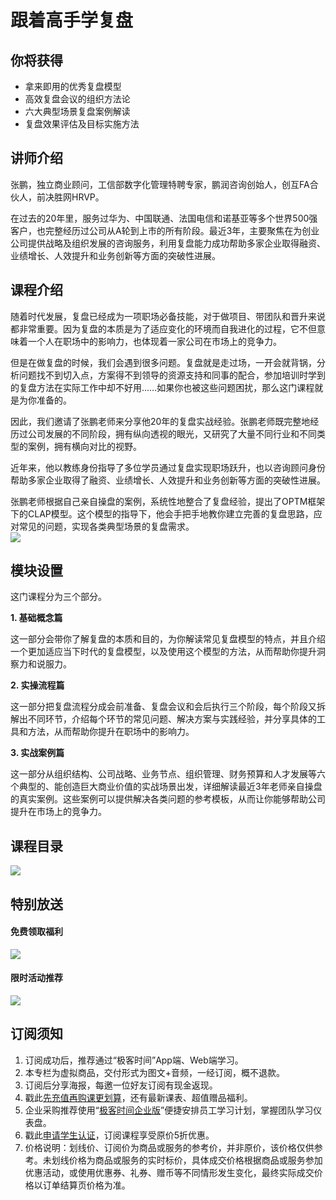 # 跟着高手学复盘

## 你将获得

*   拿来即用的优秀复盘模型
*   高效复盘会议的组织方法论
*   六大典型场景复盘案例解读
*   复盘效果评估及目标实施方法

  

## 讲师介绍

张鹏，独立商业顾问，工信部数字化管理特聘专家，鹏润咨询创始人，创互FA合伙人，前决胜网HRVP。

在过去的20年里，服务过华为、中国联通、法国电信和诺基亚等多个世界500强客户，也完整经历过公司从A轮到上市的所有阶段。最近3年，主要聚焦在为创业公司提供战略及组织发展的咨询服务，利用复盘能力成功帮助多家企业取得融资、业绩增长、人效提升和业务创新等方面的突破性进展。

  

## 课程介绍

随着时代发展，复盘已经成为一项职场必备技能，对于做项目、带团队和晋升来说都非常重要。因为复盘的本质是为了适应变化的环境而自我进化的过程，它不但意味着一个人在职场中的影响力，也体现着一家公司在市场上的竞争力。

但是在做复盘的时候，我们会遇到很多问题。复盘就是走过场，一开会就背锅，分析问题找不到切入点，方案得不到领导的资源支持和同事的配合，参加培训时学到的复盘方法在实际工作中却不好用……如果你也被这些问题困扰，那么这门课程就是为你准备的。

因此，我们邀请了张鹏老师来分享他20年的复盘实战经验。张鹏老师既完整地经历过公司发展的不同阶段，拥有纵向透视的眼光，又研究了大量不同行业和不同类型的案例，拥有横向对比的视野。

近年来，他以教练身份指导了多位学员通过复盘实现职场跃升，也以咨询顾问身份帮助多家企业取得了融资、业绩增长、人效提升和业务创新等方面的突破性进展。

张鹏老师根据自己亲自操盘的案例，系统性地整合了复盘经验，提出了OPTM框架下的CLAP模型。这个模型的指导下，他会手把手地教你建立完善的复盘思路，应对常见的问题，实现各类典型场景的复盘需求。  
![](https://static001.geekbang.org/resource/image/e9/23/e98d57079d3c26acd7efb2f6888e1223.jpg)

## 模块设置

这门课程分为三个部分。

**1\. 基础概念篇**

这一部分会带你了解复盘的本质和目的，为你解读常见复盘模型的特点，并且介绍一个更加适应当下时代的复盘模型，以及使用这个模型的方法，从而帮助你提升洞察力和说服力。

**2\. 实操流程篇**

这一部分把复盘流程分成会前准备、复盘会议和会后执行三个阶段，每个阶段又拆解出不同环节，介绍每个环节的常见问题、解决方案与实践经验，并分享具体的工具和方法，从而帮助你提升在职场中的影响力。

**3\. 实战案例篇**

这一部分从组织结构、公司战略、业务节点、组织管理、财务预算和人才发展等六个典型的、能创造巨大商业价值的实战场景出发，详细解读最近3年老师亲自操盘的真实案例。这些案例可以提供解决各类问题的参考模板，从而让你能够帮助公司提升在市场上的竞争力。

  

## 课程目录

![](https://static001.geekbang.org/resource/image/ed/c0/ed2dc10fe0e1b8c75230daf535fbeac0.png)

  

## 特别放送

#### 免费领取福利

[![](https://static001.geekbang.org/resource/image/69/dc/69c52d08278a2164dc5b061ba342a5dc.jpg?wh=960x301)](https://time.geekbang.org/article/427012)

  

#### 限时活动推荐

[![](https://static001.geekbang.org/resource/image/67/a0/6720f5d50b4b38abbf867facdef728a0.png?wh=1035x360)](https://shop18793264.m.youzan.com/wscgoods/detail/2fmoej9krasag5p?dc_ps=2913145716543073286.200001)

  

## 订阅须知

1.  订阅成功后，推荐通过“极客时间”App端、Web端学习。
2.  本专栏为虚拟商品，交付形式为图文+音频，一经订阅，概不退款。
3.  订阅后分享海报，每邀一位好友订阅有现金返现。
4.  戳此[先充值再购课更划算](https://shop18793264.m.youzan.com/wscgoods/detail/2fmoej9krasag5p?scan=1&activity=none&from=kdt&qr=directgoods_1541158976&shopAutoEnter=1)，还有最新课表、超值赠品福利。
5.  企业采购推荐使用“[极客时间企业版](https://b.geekbang.org/?utm_source=geektime&utm_medium=columnintro&utm_campaign=newregister&gk_source=2021020901_gkcolumnintro_newregister)”便捷安排员工学习计划，掌握团队学习仪表盘。
6.  戳此[申请学生认证](https://promo.geekbang.org/activity/student-certificate?utm_source=geektime&utm_medium=caidanlan1)，订阅课程享受原价5折优惠。
7.  价格说明：划线价、订阅价为商品或服务的参考价，并非原价，该价格仅供参考。未划线价格为商品或服务的实时标价，具体成交价格根据商品或服务参加优惠活动，或使用优惠券、礼券、赠币等不同情形发生变化，最终实际成交价格以订单结算页价格为准。
